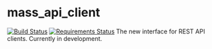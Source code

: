 # mass_api_client
[![Build Status](https://travis-ci.org/mass-project/mass_api_client.svg?branch=master)](https://travis-ci.org/mass-project/mass_api_client)
[![Requirements Status](https://requires.io/github/mass-project/mass_api_client/requirements.svg?branch=1-feature)](https://requires.io/github/mass-project/mass_api_client/requirements/?branch=1-feature)
The new interface for REST API clients. Currently in development.
